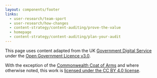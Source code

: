 ```yaml
---
layout: components/footer
links:
  - user-research/team-sport
  - user-research/how-changes
  - content-strategy/content-auditing/prove-the-value
  - homepage
  - content-strategy/content-auditing/plan-your-audit
---
```


This page uses content adapted from the UK [Government Digital Service](https://www.gov.uk/government/organisations/government-digital-service) under the [Open Government Licence v3.0](https://www.nationalarchives.gov.uk/doc/open-government-licence/version/3/).

With the exception of the [Commonwealth Coat of Arms](https://www.dpmc.gov.au/government/commonwealth-coat-arms) and where otherwise noted, this work is [licensed under the CC BY 4.0 license](https://creativecommons.org/licenses/by/4.0/).
